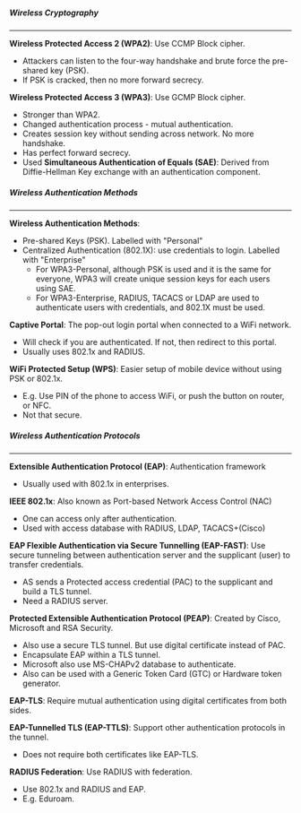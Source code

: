 ##### Wireless Cryptography
---
**Wireless Protected Access 2 (WPA2)**: Use CCMP Block cipher.
- Attackers can listen to the four-way handshake and brute force the pre-shared key (PSK).
- If PSK is cracked, then no more forward secrecy.

**Wireless Protected Access 3 (WPA3)**: Use GCMP Block cipher.
- Stronger than WPA2.
- Changed authentication process - mutual authentication.
- Creates session key without sending across network. No more handshake.
- Has perfect forward secrecy.
- Used **Simultaneous Authentication of Equals (SAE)**: Derived from Diffie-Hellman Key exchange with an authentication component.

##### Wireless Authentication Methods
---
**Wireless Authentication Methods**:
- Pre-shared Keys (PSK). Labelled with "Personal"
- Centralized Authentication (802.1X): use credentials to login. Labelled with "Enterprise"
	- For WPA3-Personal, although PSK is used and it is the same for everyone, WPA3 will create unique session keys for each users using SAE.
	- For WPA3-Enterprise, RADIUS, TACACS or LDAP are used to authenticate users with credentials, and 802.1X must be used.

**Captive Portal**: The pop-out login portal when connected to a WiFi network.
- Will check if you are authenticated. If not, then redirect to this portal.
- Usually uses 802.1x and RADIUS.

**WiFi Protected Setup (WPS)**: Easier setup of mobile device without using PSK or 802.1x.
- E.g. Use PIN of the phone to access WiFi, or push the button on router, or NFC.
- Not that secure.

##### Wireless Authentication Protocols
---
**Extensible Authentication Protocol (EAP)**: Authentication framework
- Usually used with 802.1x in enterprises. 

**IEEE 802.1x**: Also known as Port-based Network Access Control (NAC)
- One can access only after authentication.
- Used with access database with RADIUS, LDAP, TACACS+(Cisco)

**EAP Flexible Authentication via Secure Tunnelling (EAP-FAST)**: Use secure tunneling between authentication server and the supplicant (user) to transfer credentials.
- AS sends a Protected access credential (PAC) to the supplicant and build a TLS tunnel.
- Need a RADIUS server.

**Protected Extensible Authentication Protocol (PEAP)**: Created by Cisco, Microsoft and RSA Security.
- Also use a secure TLS tunnel. But use digital certificate instead of PAC.
- Encapsulate EAP within a TLS tunnel.
- Microsoft also use MS-CHAPv2 database to authenticate.
- Also can be used with a Generic Token Card (GTC) or Hardware token generator.

**EAP-TLS**: Require mutual authentication using digital certificates from both sides.

**EAP-Tunnelled TLS (EAP-TTLS)**: Support other authentication protocols in the tunnel.
- Does not require both certificates like EAP-TLS.

**RADIUS Federation**: Use RADIUS with federation.
- Use 802.1x and RADIUS and EAP.
- E.g. Eduroam.